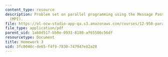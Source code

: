 ```yaml
---
content_type: resource
description: Problem set on parallel programming using the Message Passing Interface
  (MPI).
file: https://ol-ocw-studio-app-qa.s3.amazonaws.com/courses/12-950-parallel-programming-for-multicore-machines-using-openmp-and-mpi-january-iap-2010/3fc0048cde65f4f97830747947e82a28_MIT12_950IAP10_hw3.pdf
file_type: application/pdf
parent_uid: 1ab8d517-bb8e-0933-8180-af65586c56df
resourcetype: Document
title: Homework 3
uid: 3fc0048c-de65-f4f9-7830-747947e82a28
---
```

